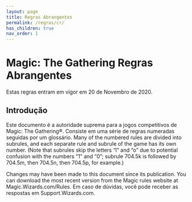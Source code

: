```yaml
---
layout: page
title: Regras Abrangentes
permalink: /regras/cr/
has_children: true
nav_order: 1
---
```


# Magic: The Gathering Regras Abrangentes


Estas regras entram em vigor em 20 de Novembro de 2020.

## Introdução

Este documento é a autoridade suprema para a jogos competitivos de Magic: The Gathering®. Consiste em uma série de regras numeradas seguidas por um glossário. Many of the numbered rules are divided into subrules, and each separate rule and subrule of the game has its own number. (Note that subrules skip the letters “l” and “o” due to potential confusion with the numbers “1” and “0”; subrule 704.5k is followed by 704.5m, then 704.5n, then 704.5p, for example.)

Changes may have been made to this document since its publication. You can download the most recent version from the Magic rules website at Magic.Wizards.com/Rules. Em caso de dúvidas, você pode receber as respostas em Support.Wizards.com.